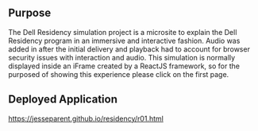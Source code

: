 ## Purpose
The Dell Residency simulation project is a microsite to explain the Dell Residency program in an immersive and interactive fashion. Audio was added in after the initial delivery and playback had to account for browser security issues with interaction and audio. This simulation is normally displayed inside an iFrame created by a ReactJS framework, so for the purposed of showing this experience please click on the first page.

## Deployed Application
https://jesseparent.github.io/residency/r01.html